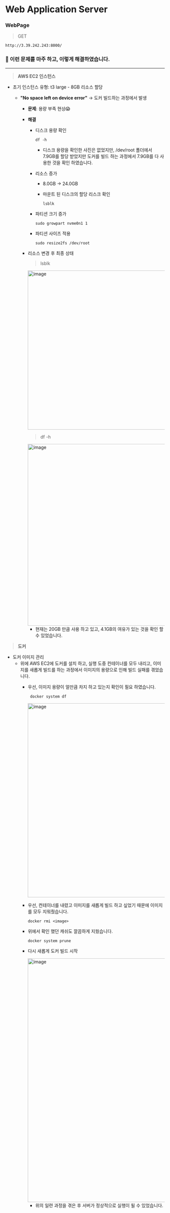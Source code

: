 # Web Application Server

### WebPage
> GET 
```
http://3.39.242.243:8000/
```


### :muscle: 이런 문제를 마주 하고, 이렇게 해결하였습니다.
---
> **AWS EC2 인스턴스**
- 초기 인스턴스 유형: t3 large - 8GB 리소스 할당
  - __"No space left on device error"__ -> 도커 빌드하는 과정에서 발생

    - **문제**: 용량 부족 현상:scream:

    - **해결**
      - 디스크 용량 확인

        ```
        df -h
        ```
        - 디스크 용량을 확인한 사진은 없었지만, /dev/root 폴더에서 7.9GB를 할당 받았지만 도커를 빌드 하는 과정에서 7.9GB를 다 사용한 것을 확인 하였습니다.
     
      - 리소스 증가
        - 8.0GB -> 24.0GB
        - 마운트 된 디스크의 할당 리스크 확인

          ```
          lsblk
          ```

       - 파티션 크기 증가
          ```
          sudo growpart nvme0n1 1
          ```
       - 파티션 사이즈 적용
          ```
          sudo resize2fs /dev/root
          ```
    - 리소스 변경 후 최종 상태

      > lsblk
      <img width="501" alt="image" src="https://github.com/LeeJuHwan/SeoulDataService/assets/118493627/1d81dcfd-678e-4d80-ae35-91aa02325515">
      
      > df -h
      <img width="572" alt="image" src="https://github.com/LeeJuHwan/SeoulDataService/assets/118493627/b88f3ec0-f06f-4d09-b137-bf6d960695d2">
      
      - 현재는 20GB 만큼 사용 하고 있고, 4.1GB의 여유가 있는 것을 확인 할 수 있었습니다.

> **도커**
  - 도커 이미지 관리
    - 위에 AWS EC2에 도커를 설치 하고, 실행 도중 컨테이너를 모두 내리고, 이미지를 새롭게 빌드를 하는 과정에서 이미지의 용량으로 인해 빌드 실패를 겪었습니다.
      - 우선, 이미지 용량이 얼만큼 차지 하고 있는지 확인이 필요 하였습니다.

        ```
         docker system df
        ```

        <img width="611" alt="image" src="https://github.com/LeeJuHwan/SeoulDataService/assets/118493627/239c07ef-b3f8-4a55-9a8c-fd7a27bb44f8">
        
      - 우선, 컨테이너를 내렸고 이미지를 새롭게 빌드 하고 싶었기 때문에 이미지를 모두 지워줬습니다.

        ```
        docker rmi <image>
        ```

      - 위에서 확인 했던 캐쉬도 깔끔하게 지웠습니다.

        ```
        docker system prune
        ```
      - 다시 새롭게 도커 빌드 시작

        <img width="767" alt="image" src="https://github.com/LeeJuHwan/SeoulDataService/assets/118493627/558161fe-477e-4e29-b244-298163b715a7">
        
        - 위의 일련 과정을 겪은 후 서버가 정상적으로 실행이 될 수 있었습니다.
